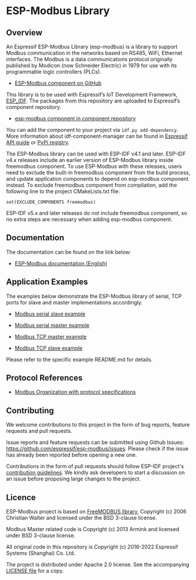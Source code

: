 # ESP-Modbus Library

## Overview

An Espressif ESP-Modbus Library (esp-modbus) is a library to support Modbus communication in the networks based on RS485, WiFi, Ethernet interfaces. The Modbus is a data communications protocol originally published by Modicon (now Schneider Electric) in 1979 for use with its programmable logic controllers (PLCs).

* [ESP-Modbus component on GitHub](https://www.github.com/espressif/esp-modbus)

This library is to be used with Espressif’s IoT Development Framework, [ESP_IDF](https://github.com/espressif/esp-idf). The packages from this repository are uploaded to Espressif’s component repository.

* [esp-modbus component in component repository](https://components.espressif.com/component/espressif/esp-modbus)

You can add the component to your project via `idf.py add-dependency`. More information about idf-component-manager can be found in [Espressif API guide](https://docs.espressif.com/projects/esp-idf/en/latest/esp32/api-guides/tools/idf-component-manager.html) or [PyPi registry](https://pypi.org/project/idf-component-manager).

The ESP-Modbus library can be used with ESP-IDF v4.1 and later. ESP-IDF v4.x releases include an earlier version of ESP-Modbus library inside freemodbus component. To use ESP-Modbus with these releases, users need to exclude the built-in freemodbus component from the build process, and update application components to depend on esp-modbus component instead. To exclude freemodbus component from compilation, add the following line to the project CMakeLists.txt file:

```
set(EXCLUDE_COMPONENTS freemodbus)
```

ESP-IDF v5.x and later releases do not include freemodbus component, so no extra steps are necessary when adding esp-modbus component.

## Documentation

The documentation can be found on the link below:

* [ESP-Modbus documentation (English)](https://docs.espressif.com/projects/esp-modbus)

## Application Examples

The examples below demonstrate the ESP-Modbus library of serial, TCP ports for slave and master implementations accordingly.

- [Modbus serial slave example](https://github.com/espressif/esp-idf/tree/master/examples/protocols/modbus/serial/mb_slave)

- [Modbus serial master example](https://github.com/espressif/esp-idf/tree/master/examples/protocols/modbus/serial/mb_master)

- [Modbus TCP master example](https://github.com/espressif/esp-idf/tree/master/examples/protocols/modbus/tcp/mb_tcp_master)

- [Modbus TCP slave example](https://github.com/espressif/esp-idf/tree/master/examples/protocols/modbus/tcp/mb_tcp_slave)

Please refer to the specific example README.md for details.

## Protocol References

- [Modbus Organization with protocol specifications](https://modbus.org/specs.php)

## Contributing

We welcome contributions to this project in the form of bug reports, feature requests and pull requests.

Issue reports and feature requests can be submitted using Github Issues: https://github.com/espressif/esp-modbus/issues. Please check if the issue has already been reported before opening a new one.

Contributions in the form of pull requests should follow ESP-IDF project's [contribution guidelines](https://docs.espressif.com/projects/esp-idf/en/latest/esp32/contribute/index.html). We kindly ask developers to start a discussion on an issue before proposing large changes to the project.

## Licence

ESP-Modbus project is based on [FreeMODBUS library](https://github.com/cwalter-at/freemodbus), Copyright (c) 2006 Christian Walter and licensed under the BSD 3-clause license.

Modbus Master related code is Copyright (c) 2013 Armink and licensed under BSD 3-clause license.

All original code in this repository is Copyright (c) 2016-2022 Espressif Systems (Shanghai) Co. Ltd.

The project is distributed under Apache 2.0 license. See the accompanying [LICENSE file](https://github.com/espressif/esp-modbus/blob/master/LICENSE) for a copy.
